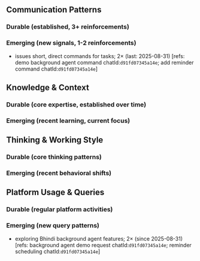 ## Communication Patterns
### Durable (established, 3+ reinforcements)

### Emerging (new signals, 1-2 reinforcements)
- issues short, direct commands for tasks; 2× (last: 2025-08-31) [refs: demo background agent command chatId:`d91fd07345a14e`; add reminder command chatId:`d91fd07345a14e`]

## Knowledge & Context
### Durable (core expertise, established over time)

### Emerging (recent learning, current focus)

## Thinking & Working Style
### Durable (core thinking patterns)

### Emerging (recent behavioral shifts)

## Platform Usage & Queries
### Durable (regular platform activities)

### Emerging (new query patterns)
- exploring Bhindi background agent features; 2× (since 2025-08-31) [refs: background agent demo request chatId:`d91fd07345a14e`; reminder scheduling chatId:`d91fd07345a14e`]